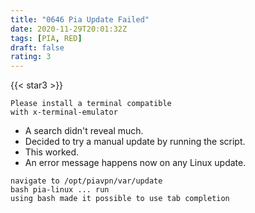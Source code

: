```yaml
---
title: "0646 Pia Update Failed"
date: 2020-11-29T20:01:32Z
tags: [PIA, RED]
draft: false
rating: 3
---
```

{{< star3 >}}


```
Please install a terminal compatible
with x-terminal-emulator
```
* A search didn't reveal much.
* Decided to try a manual update by running the script.
* This worked.
* An error message happens now on any Linux update.

```
navigate to /opt/piavpn/var/update
bash pia-linux ... run
using bash made it possible to use tab completion
```
